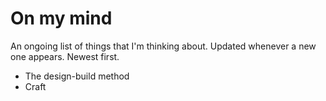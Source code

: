 # On my mind

An ongoing list of things that I'm thinking about. Updated whenever a new one appears. Newest first.

- The design-build method
- Craft
